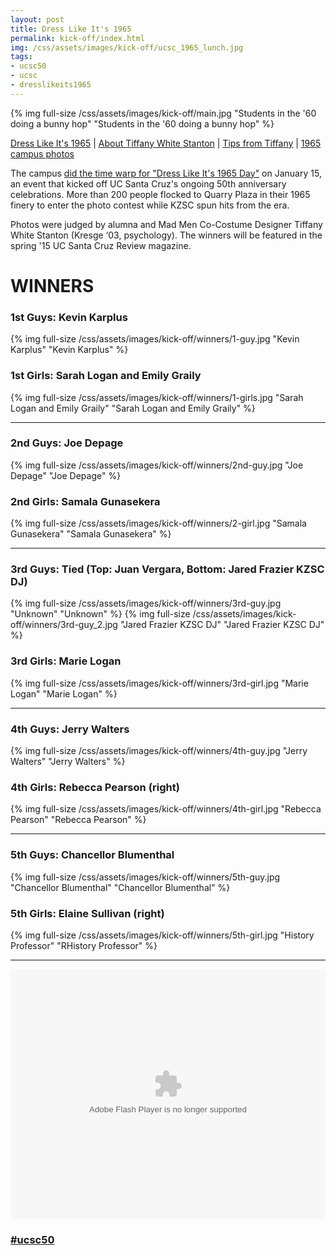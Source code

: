 ```yaml
---
layout: post
title: Dress Like It's 1965
permalink: kick-off/index.html
img: /css/assets/images/kick-off/ucsc_1965_lunch.jpg
tags: 
- ucsc50
- ucsc
- dresslikeits1965
---
```

{% img full-size /css/assets/images/kick-off/main.jpg "Students in the '60 doing a bunny hop" "Students in the '60 doing a bunny hop" %}
<div class="more-info">
<a href="index.html">Dress Like It's 1965</a> | <a href="about-tiffany.html">About Tiffany White Stanton</a> | <a href="tips.html">Tips from Tiffany</a> | <a href="photos.html">1965 campus photos</a>
</div>

The campus [did the time warp for "Dress Like It's 1965 Day"](http://news.ucsc.edu/2015/01/1965-dress-up-day-feature-story.html) on January 15, an event that kicked off UC Santa Cruz's ongoing 50th anniversary celebrations. More than 200 people flocked to Quarry Plaza in their 1965 finery to enter the photo contest while KZSC spun hits from the era.

Photos were judged by alumna and Mad Men Co-Costume Designer Tiffany White Stanton (Kresge ‘03, psychology). The winners will be featured in the spring '15 UC Santa Cruz Review magazine. 


# WINNERS
<div class="left-side">
<h3> 1st Guys: Kevin Karplus </h3>
{% img full-size /css/assets/images/kick-off/winners/1-guy.jpg "Kevin Karplus" "Kevin Karplus" %}
</div>
<div class="right-side">
<h3> 1st Girls: Sarah Logan and Emily Graily </h3>
{% img full-size /css/assets/images/kick-off/winners/1-girls.jpg "Sarah Logan and Emily Graily" "Sarah Logan and Emily Graily" %}
</div>

<div class="single-column">
<hr>
</div>

<div class="left-side">
<h3> 2nd Guys: Joe Depage </h3>
{% img full-size /css/assets/images/kick-off/winners/2nd-guy.jpg "Joe Depage" "Joe Depage" %}
</div>
<div class="right-side">
<h3> 2nd Girls: Samala Gunasekera </h3>
{% img full-size /css/assets/images/kick-off/winners/2-girl.jpg "Samala Gunasekera" "Samala Gunasekera" %}
</div>

<div class="single-column">
<hr>
</div>

<div class="left-side">
<h3> 3rd Guys: Tied (Top: Juan Vergara, Bottom: Jared Frazier KZSC DJ)</h3>
{% img full-size /css/assets/images/kick-off/winners/3rd-guy.jpg "Unknown" "Unknown" %}
{% img full-size /css/assets/images/kick-off/winners/3rd-guy_2.jpg "Jared Frazier KZSC DJ" "Jared Frazier KZSC DJ" %}
</div>

<div class="right-side">
<h3> 3rd Girls: Marie Logan</h3>
{% img full-size /css/assets/images/kick-off/winners/3rd-girl.jpg "Marie Logan" "Marie Logan" %}
</div>

<div class="single-column">
<hr>
</div>

<div class="left-side">
<h3> 4th Guys: Jerry Walters</h3>
{% img full-size /css/assets/images/kick-off/winners/4th-guy.jpg "Jerry Walters" "Jerry Walters" %}
</div>

<div class="right-side">
<h3> 4th Girls: Rebecca Pearson (right)</h3>
{% img full-size /css/assets/images/kick-off/winners/4th-girl.jpg "Rebecca Pearson" "Rebecca Pearson" %}
</div>

<div class="single-column">
<hr>
</div>


<div class="left-side">
<h3> 5th Guys: Chancellor Blumenthal</h3>
{% img full-size /css/assets/images/kick-off/winners/5th-guy.jpg "Chancellor Blumenthal" "Chancellor Blumenthal" %}
</div>

<div class="right-side">
<h3> 5th Girls: Elaine Sullivan (right)</h3>
{% img full-size /css/assets/images/kick-off/winners/5th-girl.jpg "History Professor" "RHistory Professor" %}
</div>

<div class="single-column">
<hr>
</div>

<object width="100%" height="400"> <param name="flashvars" value="offsite=true&lang=en-us&page_show_url=%2Fphotos%2Fucscbananaslugs%2Fsets%2F72157649913670919%2Fshow%2F&page_show_back_url=%2Fphotos%2Fucscbananaslugs%2Fsets%2F72157649913670919%2F&set_id=72157649913670919&jump_to="></param> <param name="movie" value="https://www.flickr.com/apps/slideshow/show.swf?v=1811922554"></param> <param name="allowFullScreen" value="true" ></param><embed type="application/x-shockwave-flash" src="https://www.flickr.com/apps/slideshow/show.swf?v=1811922554" allowFullScreen="true" flashvars="offsite=true&lang=en-us&page_show_url=%2Fphotos%2Fucscbananaslugs%2Fsets%2F72157649913670919%2Fshow%2F&page_show_back_url=%2Fphotos%2Fucscbananaslugs%2Fsets%2F72157649913670919%2F&set_id=72157649913670919&jump_to=" width="100%" height="400" wmode="transparent"></embed></object>

### [&#35;ucsc50](share.html)
